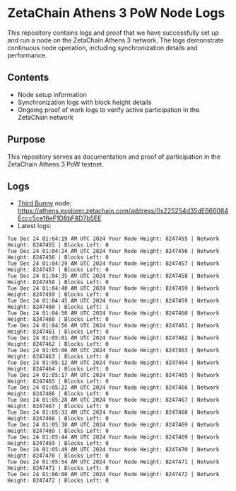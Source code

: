 # ZetaChain Athens 3 PoW Node Logs
This repository contains logs and proof that we have successfully set up and run a node on the ZetaChain Athens 3 network. The logs demonstrate continuous node operation, including synchronization details and performance.

## Contents
- Node setup information
- Synchronization logs with block height details
- Ongoing proof of work logs to verify active participation in the ZetaChain network

## Purpose
This repository serves as documentation and proof of participation in the ZetaChain Athens 3 PoW testnet.

## Logs

- [Third Bunny](https://thirdbunny.xyz/) node: https://athens.explorer.zetachain.com/address/0x225254d35dE666064Eccc5ce16eF1D8bF8D7b5EE
- Latest logs:
```
Tue Dec 24 01:04:19 AM UTC 2024 Your Node Height: 8247455 | Network Height: 8247455 | Blocks Left: 0
Tue Dec 24 01:04:24 AM UTC 2024 Your Node Height: 8247456 | Network Height: 8247456 | Blocks Left: 0
Tue Dec 24 01:04:29 AM UTC 2024 Your Node Height: 8247457 | Network Height: 8247457 | Blocks Left: 0
Tue Dec 24 01:04:35 AM UTC 2024 Your Node Height: 8247458 | Network Height: 8247458 | Blocks Left: 0
Tue Dec 24 01:04:40 AM UTC 2024 Your Node Height: 8247459 | Network Height: 8247459 | Blocks Left: 0
Tue Dec 24 01:04:45 AM UTC 2024 Your Node Height: 8247459 | Network Height: 8247460 | Blocks Left: 1
Tue Dec 24 01:04:50 AM UTC 2024 Your Node Height: 8247460 | Network Height: 8247460 | Blocks Left: 0
Tue Dec 24 01:04:56 AM UTC 2024 Your Node Height: 8247461 | Network Height: 8247461 | Blocks Left: 0
Tue Dec 24 01:05:01 AM UTC 2024 Your Node Height: 8247462 | Network Height: 8247462 | Blocks Left: 0
Tue Dec 24 01:05:06 AM UTC 2024 Your Node Height: 8247463 | Network Height: 8247463 | Blocks Left: 0
Tue Dec 24 01:05:12 AM UTC 2024 Your Node Height: 8247464 | Network Height: 8247464 | Blocks Left: 0
Tue Dec 24 01:05:17 AM UTC 2024 Your Node Height: 8247465 | Network Height: 8247465 | Blocks Left: 0
Tue Dec 24 01:05:22 AM UTC 2024 Your Node Height: 8247466 | Network Height: 8247466 | Blocks Left: 0
Tue Dec 24 01:05:28 AM UTC 2024 Your Node Height: 8247467 | Network Height: 8247467 | Blocks Left: 0
Tue Dec 24 01:05:33 AM UTC 2024 Your Node Height: 8247468 | Network Height: 8247468 | Blocks Left: 0
Tue Dec 24 01:05:38 AM UTC 2024 Your Node Height: 8247469 | Network Height: 8247469 | Blocks Left: 0
Tue Dec 24 01:05:44 AM UTC 2024 Your Node Height: 8247469 | Network Height: 8247469 | Blocks Left: 0
Tue Dec 24 01:05:49 AM UTC 2024 Your Node Height: 8247470 | Network Height: 8247470 | Blocks Left: 0
Tue Dec 24 01:05:54 AM UTC 2024 Your Node Height: 8247471 | Network Height: 8247471 | Blocks Left: 0
Tue Dec 24 01:06:00 AM UTC 2024 Your Node Height: 8247472 | Network Height: 8247472 | Blocks Left: 0
```
